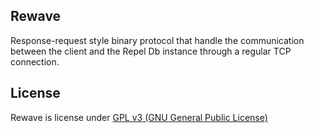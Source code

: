 ## Rewave

Response-request style binary protocol that handle the communication between the client and the Repel Db instance through a regular TCP connection.

## License
Rewave is license under [GPL v3 (GNU General Public License)](./LICENSE)
